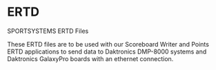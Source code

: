 # ERTD
SPORTSYSTEMS ERTD Files

These ERTD files are to be used with our Scoreboard Writer and Points ERTD applications to send data to Daktronics DMP-8000 systems and Daktronics GalaxyPro boards with an ethernet connection.